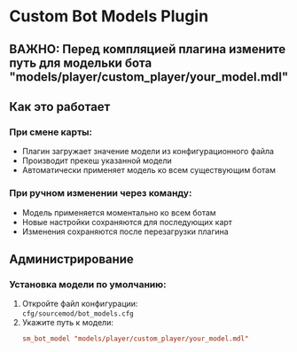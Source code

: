 # Custom Bot Models Plugin

## ВАЖНО: Перед компляцией плагина измените путь для модельки бота "models/player/custom_player/your_model.mdl"

## Как это работает

### При смене карты:
- Плагин загружает значение модели из конфигурационного файла
- Производит прекеш указанной модели
- Автоматически применяет модель ко всем существующим ботам

### При ручном изменении через команду:
- Модель применяется моментально ко всем ботам
- Новые настройки сохраняются для последующих карт
- Изменения сохраняются после перезагрузки плагина

## Администрирование

### Установка модели по умолчанию:
1. Откройте файл конфигурации:  
   `cfg/sourcemod/bot_models.cfg`
2. Укажите путь к модели:
   ```ini
   sm_bot_model "models/player/custom_player/your_model.mdl"

